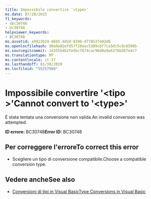```yaml
---
title: Impossibile convertire '<type>'
ms.date: 07/20/2015
f1_keywords:
- vbc30748
- bc30748
helpviewer_keywords:
- BC30748
ms.assetid: a9923b24-d6b5-4d2d-8396-d778537e02d8
ms.openlocfilehash: d0a9a02efd57f28aac5309cbf7ca5dc5c9c8598b
ms.sourcegitcommit: 14355b4b2fe5bcf874cac96d0a9e6376b567e4c7
ms.translationtype: MT
ms.contentlocale: it-IT
ms.lasthandoff: 01/30/2019
ms.locfileid: "55257568"
---
```

# <a name="cannot-convert-to-type"></a><span data-ttu-id="de808-102">Impossibile convertire '\<tipo >'</span><span class="sxs-lookup"><span data-stu-id="de808-102">Cannot convert to '\<type>'</span></span>
<span data-ttu-id="de808-103">È stata tentata una conversione non valida.</span><span class="sxs-lookup"><span data-stu-id="de808-103">An invalid conversion was attempted.</span></span>  
  
 <span data-ttu-id="de808-104">**ID errore:** BC30748</span><span class="sxs-lookup"><span data-stu-id="de808-104">**Error ID:** BC30748</span></span>  
  
## <a name="to-correct-this-error"></a><span data-ttu-id="de808-105">Per correggere l'errore</span><span class="sxs-lookup"><span data-stu-id="de808-105">To correct this error</span></span>  
  
-   <span data-ttu-id="de808-106">Scegliere un tipo di conversione compatibile.</span><span class="sxs-lookup"><span data-stu-id="de808-106">Choose a compatible conversion type.</span></span>  
  
## <a name="see-also"></a><span data-ttu-id="de808-107">Vedere anche</span><span class="sxs-lookup"><span data-stu-id="de808-107">See also</span></span>
- [<span data-ttu-id="de808-108">Conversioni di tipi in Visual Basic</span><span class="sxs-lookup"><span data-stu-id="de808-108">Type Conversions in Visual Basic</span></span>](../../visual-basic/programming-guide/language-features/data-types/type-conversions.md)
